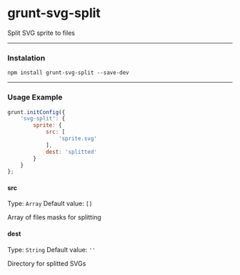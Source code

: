 # grunt-svg-split
Split SVG sprite to files

___
### Instalation

```shell
npm install grunt-svg-split --save-dev
```

___
### Usage Example

```js
grunt.initConfig({
    'svg-split': {
        sprite: {
            src: [
                'sprite.svg'
            ],
            dest: 'splitted'
        }
    }
};
```

#### src
Type: `Array`
Default value: `[]`

Array of files masks for splitting


#### dest
Type: `String`
Default value: `''`

Directory for splitted SVGs
